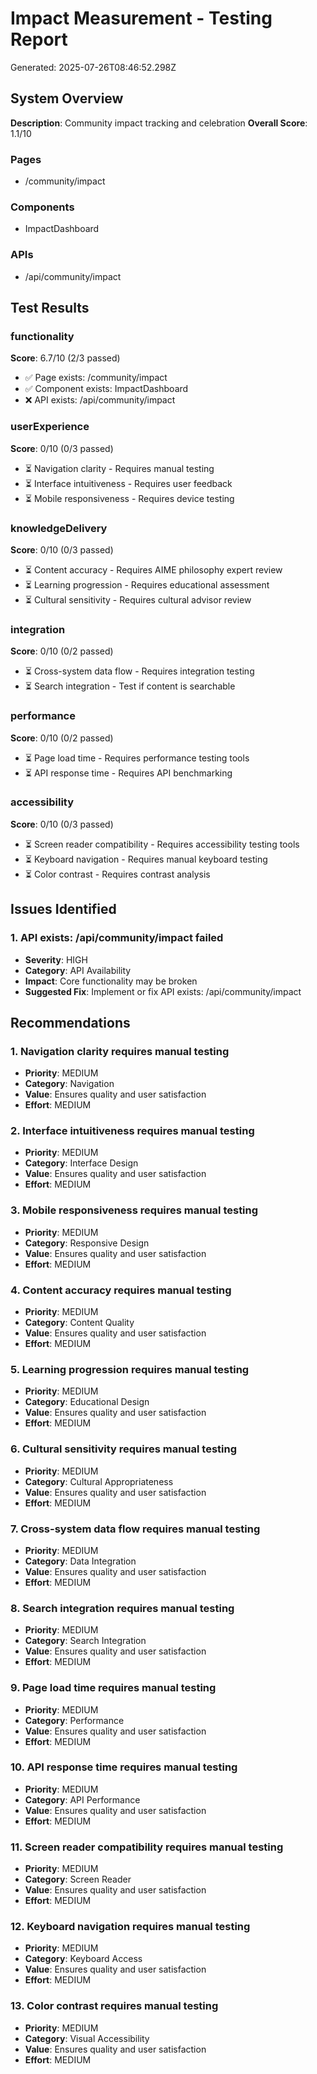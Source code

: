 # Impact Measurement - Testing Report

Generated: 2025-07-26T08:46:52.298Z

## System Overview
**Description**: Community impact tracking and celebration
**Overall Score**: 1.1/10

### Pages
- /community/impact

### Components
- ImpactDashboard

### APIs
- /api/community/impact

## Test Results

### functionality
**Score**: 6.7/10 (2/3 passed)

- ✅ Page exists: /community/impact
- ✅ Component exists: ImpactDashboard
- ❌ API exists: /api/community/impact

### userExperience
**Score**: 0/10 (0/3 passed)

- ⏳ Navigation clarity - Requires manual testing
- ⏳ Interface intuitiveness - Requires user feedback
- ⏳ Mobile responsiveness - Requires device testing

### knowledgeDelivery
**Score**: 0/10 (0/3 passed)

- ⏳ Content accuracy - Requires AIME philosophy expert review
- ⏳ Learning progression - Requires educational assessment
- ⏳ Cultural sensitivity - Requires cultural advisor review

### integration
**Score**: 0/10 (0/2 passed)

- ⏳ Cross-system data flow - Requires integration testing
- ⏳ Search integration - Test if content is searchable

### performance
**Score**: 0/10 (0/2 passed)

- ⏳ Page load time - Requires performance testing tools
- ⏳ API response time - Requires API benchmarking

### accessibility
**Score**: 0/10 (0/3 passed)

- ⏳ Screen reader compatibility - Requires accessibility testing tools
- ⏳ Keyboard navigation - Requires manual keyboard testing
- ⏳ Color contrast - Requires contrast analysis

## Issues Identified

### 1. API exists: /api/community/impact failed
- **Severity**: HIGH
- **Category**: API Availability
- **Impact**: Core functionality may be broken
- **Suggested Fix**: Implement or fix API exists: /api/community/impact

## Recommendations

### 1. Navigation clarity requires manual testing
- **Priority**: MEDIUM
- **Category**: Navigation
- **Value**: Ensures quality and user satisfaction
- **Effort**: MEDIUM

### 2. Interface intuitiveness requires manual testing
- **Priority**: MEDIUM
- **Category**: Interface Design
- **Value**: Ensures quality and user satisfaction
- **Effort**: MEDIUM

### 3. Mobile responsiveness requires manual testing
- **Priority**: MEDIUM
- **Category**: Responsive Design
- **Value**: Ensures quality and user satisfaction
- **Effort**: MEDIUM

### 4. Content accuracy requires manual testing
- **Priority**: MEDIUM
- **Category**: Content Quality
- **Value**: Ensures quality and user satisfaction
- **Effort**: MEDIUM

### 5. Learning progression requires manual testing
- **Priority**: MEDIUM
- **Category**: Educational Design
- **Value**: Ensures quality and user satisfaction
- **Effort**: MEDIUM

### 6. Cultural sensitivity requires manual testing
- **Priority**: MEDIUM
- **Category**: Cultural Appropriateness
- **Value**: Ensures quality and user satisfaction
- **Effort**: MEDIUM

### 7. Cross-system data flow requires manual testing
- **Priority**: MEDIUM
- **Category**: Data Integration
- **Value**: Ensures quality and user satisfaction
- **Effort**: MEDIUM

### 8. Search integration requires manual testing
- **Priority**: MEDIUM
- **Category**: Search Integration
- **Value**: Ensures quality and user satisfaction
- **Effort**: MEDIUM

### 9. Page load time requires manual testing
- **Priority**: MEDIUM
- **Category**: Performance
- **Value**: Ensures quality and user satisfaction
- **Effort**: MEDIUM

### 10. API response time requires manual testing
- **Priority**: MEDIUM
- **Category**: API Performance
- **Value**: Ensures quality and user satisfaction
- **Effort**: MEDIUM

### 11. Screen reader compatibility requires manual testing
- **Priority**: MEDIUM
- **Category**: Screen Reader
- **Value**: Ensures quality and user satisfaction
- **Effort**: MEDIUM

### 12. Keyboard navigation requires manual testing
- **Priority**: MEDIUM
- **Category**: Keyboard Access
- **Value**: Ensures quality and user satisfaction
- **Effort**: MEDIUM

### 13. Color contrast requires manual testing
- **Priority**: MEDIUM
- **Category**: Visual Accessibility
- **Value**: Ensures quality and user satisfaction
- **Effort**: MEDIUM

